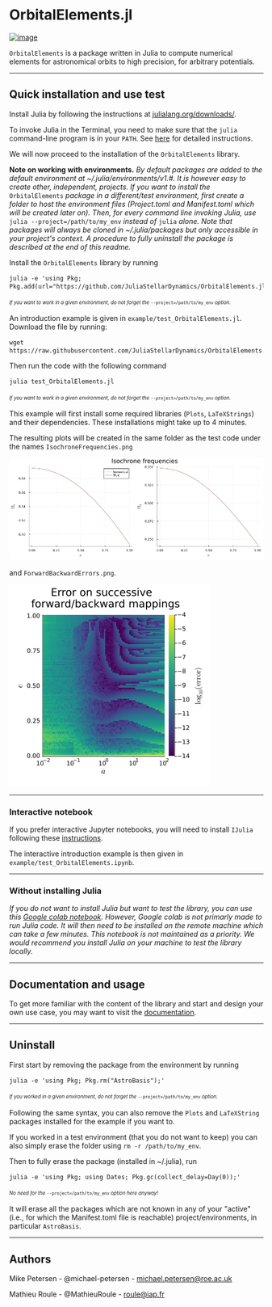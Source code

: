 
# OrbitalElements.jl

[![image](https://github.com/JuliaStellarDynamics/OrbitalElements.jl/actions/workflows/documentation.yml/badge.svg?branch=documentation)](https://juliastellardynamics.github.io/OrbitalElements.jl/)


`OrbitalElements` is a package written in Julia to compute numerical elements for astronomical orbits to high precision, for arbitrary potentials.

---
## Quick installation and use test

Install Julia by following the instructions at [julialang.org/downloads/](https://julialang.org/downloads/).

To invoke Julia in the Terminal, you need to make sure that the `julia` command-line program is in your `PATH`. 
See [here](https://julialang.org/downloads/platform/#optional_add_julia_to_path) for detailed instructions.

We will now proceed to the installation of the `OrbitalElements` library.

**Note on working with environments.** *By default packages are added to the default environment at ~/.julia/environments/v1.#.* 
*It is however easy to create other, independent, projects.*
*If you want to install the* `OrbitalElements` *package in a different/test environment, first create a folder to host the environment files (Project.toml and Manifest.toml which will be created later on).* 
*Then, for every command line invoking Julia, use* `julia --project=/path/to/my_env` *instead of* `julia` *alone.* 
*Note that packages will always be cloned in ~/.julia/packages but only accessible in your project's context.* 
*A procedure to fully uninstall the package is described at the end of this readme.*

Install the `OrbitalElements` library by running
```
julia -e 'using Pkg; Pkg.add(url="https://github.com/JuliaStellarDynamics/OrbitalElements.jl.git")'
```
<sup><sub>*If you want to work in a given environment, do not forget the* `--project=/path/to/my_env` *option.*</sub></sup>


An introduction example is given in `example/test_OrbitalElements.jl`.
Download the file by running:
```
wget https://raw.githubusercontent.com/JuliaStellarDynamics/OrbitalElements.jl/main/examples/test_OrbitalElements.jl
```
Then run the code with the following command
```
julia test_OrbitalElements.jl
```
<sup><sub>*If you want to work in a given environment, do not forget the* `--project=/path/to/my_env` *option.*</sub></sup>

This example will first install some required libraries (`Plots`, `LaTeXStrings`) and their dependencies. These installations might take up to 4 minutes.

The resulting plots will be created in the same folder as the test code under the names `IsochroneFrequencies.png`

![`Isochrone frequencies`](examples/IsochroneFrequencies_original.png)

and `ForwardBackwardErrors.png`.

![`Forward+backward errors`](examples/ForwardBackwardErrors_original.png)

---
### Interactive notebook

If you prefer interactive Jupyter notebooks, you will need to install `IJulia` following these [instructions](https://github.com/JuliaLang/IJulia.jl).

The interactive introduction example is then given in `example/test_OrbitalElements.ipynb`.

---
### Without installing Julia

*If you do not want to install Julia but want to test the library, you can use this [Google colab notebook](https://colab.research.google.com/drive/1mCShKnyL9gIIuDhLsmvMJSO4F3JlSfSJ?usp=sharing).
However, Google colab is not primarly made to run Julia code. 
It will then need to be installed on the remote machine which can take a few minutes.
This notebook is not maintained as a priority. We would recommend you install Julia on your machine to test the library locally.*

---
## Documentation and usage

To get more familiar with the content of the library and start and design your own use case, you may want to visit the [documentation](https://juliastellardynamics.github.io/OrbitalElements.jl/).

---
## Uninstall

First start by removing the package from the environment by running
```
julia -e 'using Pkg; Pkg.rm("AstroBasis");'
```
<sup><sub>*If you worked in a given environment, do not forget the* `--project=/path/to/my_env` *option.*</sub></sup>

Following the same syntax, you can also remove the `Plots` and `LaTeXString` packages installed for the example if you want to. 

If you worked in a test environment (that you do not want to keep) you can also simply erase the folder using `rm -r /path/to/my_env`.

Then to fully erase the package (installed in ~/.julia), run
```
julia -e 'using Pkg; using Dates; Pkg.gc(collect_delay=Day(0));'
```
<sup><sub>*No need for the* `--project=/path/to/my_env` *option here anyway!*</sub></sup>

It will erase all the packages which are not known in any of your "active" (i.e., for which the Manifest.toml file is reachable) project/environments, in particular `AstroBasis`.

---
## Authors

Mike Petersen -  @michael-petersen - michael.petersen@roe.ac.uk

Mathieu Roule -  @MathieuRoule     - roule@iap.fr
